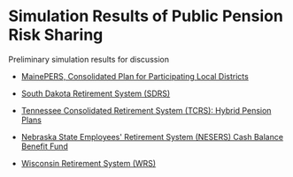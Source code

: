 # Simulation Results of Public Pension Risk Sharing 

Preliminary simulation results for discussion

- [MainePERS, Consolidated Plan for Participating Local Districts](analysis_MEPERS_v(3.0).nb.html)

- [South Dakota Retirement System (SDRS)](analysis_SDRS_v(3.0).nb.html)

- [Tennessee Consolidated Retirement System (TCRS): Hybrid Pension Plans](analysis_TCRS_v(3.0).nb.html)

- [Nebraska State Employees' Retirement System (NESERS) Cash Balance Benefit Fund](analysis_NESERS_v(2.0).nb.html)

- [Wisconsin Retirement System (WRS)](analysis_WRS_v(1.0).nb.html)
